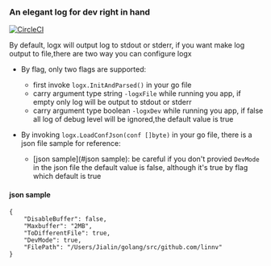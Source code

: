 ### An elegant log for dev right in hand
[![CircleCI](https://circleci.com/gh/linnv/logx.svg?style=shield)](https://circleci.com/gh/linnv/logx)

By default, logx will output log to stdout or stderr, if you want make log output to file,there are two way you can configure logx

- By flag, only two flags are supported:
	- first invoke `logx.InitAndParsed()` in your go file
	- carry argument type string `-logxFile` while running you app, if empty only log will be output to stdout or stderr
	- carry argument type boolean `-logxDev` while running you app, if false all log of debug level will be ignored,the default value is true

- By invoking `logx.LoadConfJson(conf []byte)` in your go file, there is a json file sample for reference:
	- [json sample](#json sample): be careful if you don't provied `DevMode` in the json file the default value is false, although it's true by flag which default is true

#### <a name="json sample"></a>json sample
```
{
	"DisableBuffer": false,
	"Maxbuffer": "2MB",
	"ToDifferentFile": true,
	"DevMode": true,
	"FilePath": "/Users/Jialin/golang/src/github.com/linnv"
}
```
